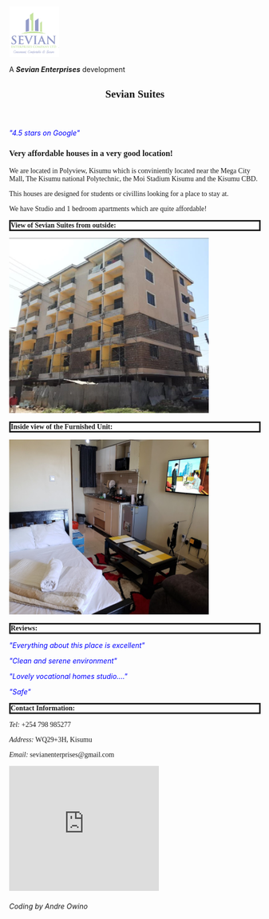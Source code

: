 <!DOCTYPE html>

<html>

<head>
<title>Sevian Suites Homepage</title>
<meta name="description" content="Sevian Suites are affordable houses located in Kisumu. They are designed for students or civilians looking for a house.">
<style>
p.solid {border-style: solid;}
body {
  background-image: url("Kisumu skyline.jpg");
}

.center {
  text-align: center;
}

* {
  box-sizing: border-box;
}

header {
  padding: 30px;
  text-align: center;
  font-size: 35px;
  color: black;
}

</style> 
</head>

<body>

<section>
<img src="Sevian logo.png" width="100" height="100" alt="Sevian Enterprises Logo">
<p>A <b><i>Sevian Enterprises</i></b> development</p>
</section>

<section>
<div class="center">
<header>
<h2 style="font-family:calibri;">Sevian Suites</h2>
</header>
<p style="color: blue;"><i>"4.5 stars on Google"</i></p>
</section>

<section>
<h3 style="font-family:calibri;">Very affordable houses in a very good location!</h3>
<p style="font-family:calibri;">We are located in Polyview, Kisumu which is conviniently located near the Mega City Mall, The Kisumu national Polytechnic, the Moi Stadium Kisumu and the Kisumu CBD.</p>
<p style="font-family:calibri;">This houses are designed for students or civillins looking for a place to stay at.</p>
<p style="font-family:calibri;">We have Studio and 1 bedroom apartments which are quite affordable!</p>
</section>

<section>
<p style="font-family:calibri;" class="solid"><b>View of Sevian Suites from outside:</b></p>
<img src="Sevian picture.png" width="400" height="350" alt="View of Sevian Suites from Outside">
<p style="font-family:calibri;" class="solid"><b>Inside view of the Furnished Unit:</b></p>
<img src="Sevian picture 2.png" width="400" height="350" alt="Inside view of the Furnished Unit:">
</section>

<section>
<p style="font-family:calibri;" class="solid"><b>Reviews:</b></p>
<p style="color: blue;"><i>"Everything about this place is excellent"</i></p>
<p style="color: blue;"><i>"Clean and serene environment"</i><p>
<p style="color: blue;"><i>"Lovely vocational homes studio...."</i></p>
<p style="color: blue;"><i>"Safe"</i></p>
</section>

<section>
<p style="font-family:calibri;" class="solid"><b>Contact Information:</b></h4>
</div>
<p style="font-family:calibri;"><i>Tel:</i> +254 798 985277</tel>
<p style="font-family:calibri;"><i>Address:</i> WQ29+3H, Kisumu<p/>
<p style="font-family:calibri;"><i>Email:</i> sevianenterprises@gmail.com</p>
</section>

<section>
<iframe src="https://www.google.com/maps/embed?pb=!1m14!1m8!1m3!1d15959.249068139521!2d34.7688868!3d-0.0998062!3m2!1i1024!2i768!4f13.1!3m3!1m2!1s0x182aa5db39b129eb%3A0x8554d7d44a218703!2sSevian%20Suites%20Kisumu!5e0!3m2!1sen!2ske!4v1722860127606!5m2!1sen!2ske" width="300" height="250" style="border:0;" allowfullscreen="" loading="lazy" referrerpolicy="no-referrer-when-downgrade"></iframe>
</section>

<h6>Coding by Andre Owino</h6>

</body>
</html>
